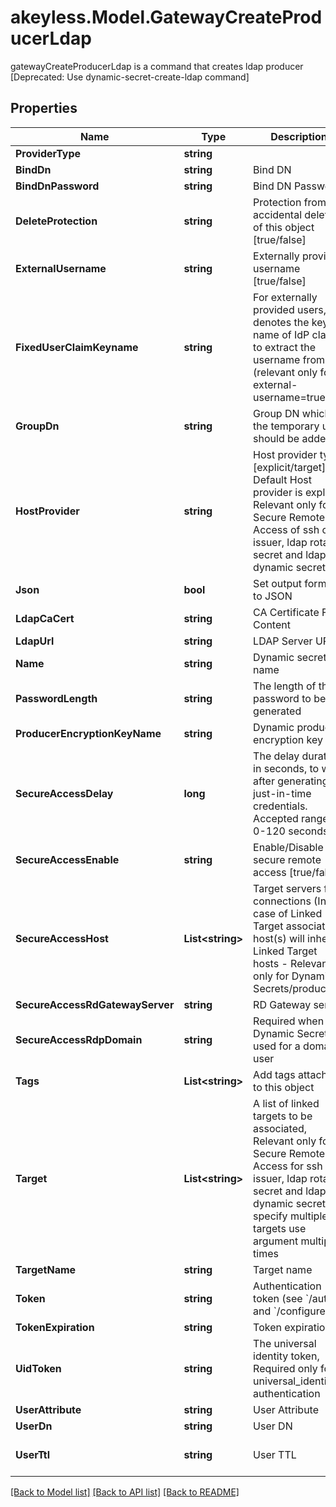 # akeyless.Model.GatewayCreateProducerLdap
gatewayCreateProducerLdap is a command that creates ldap producer [Deprecated: Use dynamic-secret-create-ldap command]

## Properties

Name | Type | Description | Notes
------------ | ------------- | ------------- | -------------
**ProviderType** | **string** |  | [optional] 
**BindDn** | **string** | Bind DN | [optional] 
**BindDnPassword** | **string** | Bind DN Password | [optional] 
**DeleteProtection** | **string** | Protection from accidental deletion of this object [true/false] | [optional] 
**ExternalUsername** | **string** | Externally provided username [true/false] | [optional] [default to "false"]
**FixedUserClaimKeyname** | **string** | For externally provided users, denotes the key-name of IdP claim to extract the username from (relevant only for external-username&#x3D;true) | [optional] [default to "ext_username"]
**GroupDn** | **string** | Group DN which the temporary user should be added | [optional] 
**HostProvider** | **string** | Host provider type [explicit/target], Default Host provider is explicit, Relevant only for Secure Remote Access of ssh cert issuer, ldap rotated secret and ldap dynamic secret | [optional] 
**Json** | **bool** | Set output format to JSON | [optional] [default to false]
**LdapCaCert** | **string** | CA Certificate File Content | [optional] 
**LdapUrl** | **string** | LDAP Server URL | [optional] 
**Name** | **string** | Dynamic secret name | 
**PasswordLength** | **string** | The length of the password to be generated | [optional] 
**ProducerEncryptionKeyName** | **string** | Dynamic producer encryption key | [optional] 
**SecureAccessDelay** | **long** | The delay duration, in seconds, to wait after generating just-in-time credentials. Accepted range: 0-120 seconds | [optional] 
**SecureAccessEnable** | **string** | Enable/Disable secure remote access [true/false] | [optional] 
**SecureAccessHost** | **List&lt;string&gt;** | Target servers for connections (In case of Linked Target association, host(s) will inherit Linked Target hosts - Relevant only for Dynamic Secrets/producers) | [optional] 
**SecureAccessRdGatewayServer** | **string** | RD Gateway server | [optional] 
**SecureAccessRdpDomain** | **string** | Required when the Dynamic Secret is used for a domain user | [optional] 
**Tags** | **List&lt;string&gt;** | Add tags attached to this object | [optional] 
**Target** | **List&lt;string&gt;** | A list of linked targets to be associated, Relevant only for Secure Remote Access for ssh cert issuer, ldap rotated secret and ldap dynamic secret, To specify multiple targets use argument multiple times | [optional] 
**TargetName** | **string** | Target name | [optional] 
**Token** | **string** | Authentication token (see &#x60;/auth&#x60; and &#x60;/configure&#x60;) | [optional] 
**TokenExpiration** | **string** | Token expiration | [optional] 
**UidToken** | **string** | The universal identity token, Required only for universal_identity authentication | [optional] 
**UserAttribute** | **string** | User Attribute | [optional] 
**UserDn** | **string** | User DN | [optional] 
**UserTtl** | **string** | User TTL | [optional] [default to "60m"]

[[Back to Model list]](../README.md#documentation-for-models) [[Back to API list]](../README.md#documentation-for-api-endpoints) [[Back to README]](../README.md)

